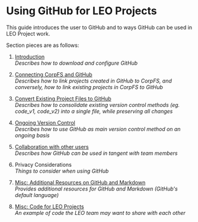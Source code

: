 # Using GitHub for LEO Projects 

This guide introduces the user to GitHub and to ways GitHub can be used in LEO Project work.

Section pieces are as follows: 
1. [Introduction](https://github.com/BeccaBrough/UsingGitHubLEO/blob/master/Content/1.Introduction.md)<br>
*Describes how to download and configure GitHub*<br/>

2. [Connecting CorpFS and GitHub](https://github.com/BeccaBrough/UsingGitHubLEO/blob/master/Content/2.ConnectingCorpFSandGitHub.md.md)<br>
*Describes how to link projects created in GitHub to CorpFS, and conversely, how to link existing projects in CorpFS to GitHub*<br/>

3. [Convert Existing Project Files to GitHub](https://github.com/BeccaBrough/UsingGitHubLEO/blob/master/Content/3.UploadExistingVersionsToGitHub.md)<br>*Describes how to consolidate existing version control methods (eg. code_v1, code_v2) into a single file, while preserving all changes*<br/>

4. [Ongoing Version Control](https://github.com/BeccaBrough/UsingGitHubLEO/blob/master/Content/4.OngoingVersionControl.md)<br>*Describes how to use GitHub as main version control method on an ongoing basis*

5. [Collaboration with other users](https://github.com/BeccaBrough/UsingGitHubLEO/blob/master/Content/5.Collaboration.md)<br>
*Describes how GitHub can be used in tangent with team members*<br/>

6. Privacy Considerations<br>
*Things to consider when using GitHub*<br/>

8. [Misc: Additional Resources on GitHub and Markdown](https://github.com/BeccaBrough/UsingGitHubLEO/blob/master/Content/6.Other%20Resources.md)<br>
*Provides additional resources for GitHub and Markdown (GitHub's default language)*<br/>

9. [Misc: Code for LEO Projects](https://github.com/BeccaBrough/UsingGitHubLEO/tree/master/Content/WebScraping)<br>
*An example of code the LEO team may want to share with each other*<br/>

